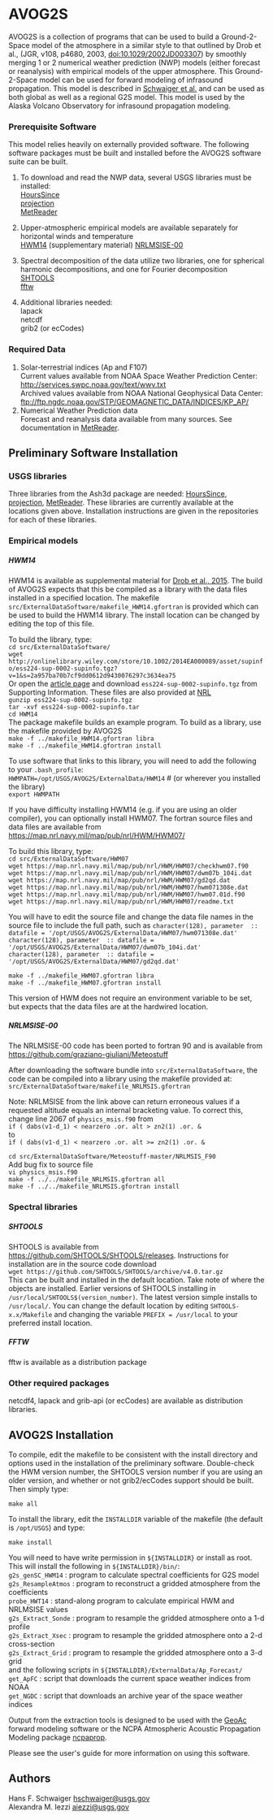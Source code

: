 AVOG2S
==========

AVOG2S is a collection of programs that can be used to build a Ground-2-Space
model of the atmosphere in a similar style to that outlined by Drob et al.,
(JGR, v108, p4680, 2003, [doi:10.1029/2002JD003307](https://doi.org/10.1029/2002JD003307))
by smoothly merging 1 or 2 
numerical weather prediction (NWP) models (either forecast or reanalysis) with
empirical models of the upper atmosphere.  This Ground-2-Space model can be used
for forward modeling of infrasound propagation.  This model is described in
[Schwaiger et al.](https://doi.org/10.1016/j.cageo.2018.12.013)
and can be used as both global as well as a regional G2S model.
This model is used by the Alaska Volcano Observatory for infrasound propagation
modeling.

### Prerequisite Software
This model relies heavily on externally provided software.  The following 
software packages must be built and installed before the AVOG2S software
suite can be built.

1. To download and read the NWP data, several USGS libraries must be installed:  
   [HoursSince](https://github.com/DOI-USGS/volcano-ash3d-hourssince)  
   [projection](https://github.com/DOI-USGS/volcano-ash3d-projection)  
   [MetReader](https://github.com/DOI-USGS/volcano-ash3d-metreader)

2. Upper-atmospheric empirical models are available separately for horizontal winds and temperature  
   [HWM14](https://agupubs.onlinelibrary.wiley.com/doi/full/10.1002/2014EA000089) (supplementary material)
   [NRLMSISE-00](https://github.com/graziano-giuliani/Meteostuff/tree/master/NRLMSIS_F90)

3. Spectral decomposition of the data utilize two libraries, one for spherical
harmonic decompositions, and one for Fourier decomposition  
   [SHTOOLS](https://github.com/SHTOOLS/SHTOOLS/releases)  
   [fftw](https://github.com/FFTW/fftw3)

4. Additional libraries needed:  
   lapack  
   netcdf  
   grib2 (or ecCodes)

### Required Data
1. Solar-terrestrial indices (Ap and F107)  
    Current values available from NOAA Space Weather Prediction Center:
      <http://services.swpc.noaa.gov/text/wwv.txt>  
    Archived values available from NOAA National Geophysical Data Center:
      <ftp://ftp.ngdc.noaa.gov/STP/GEOMAGNETIC_DATA/INDICES/KP_AP/>
2. Numerical Weather Prediction data  
    Forecast and reanalysis data available from many sources.  See documentation
    in [MetReader](https://github.com/DOI-USGS/volcano-ash3d-metreader).


Preliminary Software Installation
---------------------------------

### USGS libraries  
  Three libraries from the Ash3d package are needed: [HoursSince](://github.com/DOI-USGS/volcano-ash3d-hourssince), 
   [projection](https://github.com/DOI-USGS/volcano-ash3d-projection), 
   [MetReader](https://github.com/DOI-USGS/volcano-ash3d-metreader).
These libraries are currently available at the locations given above.
Installation instructions are given in the repositories for each of these libraries.

### Empirical models  
##### HWM14
 HWM14 is available as supplemental material for [Drob et al., 2015](https://doi.org/10.1002/2014EA000089).  The build
of AVOG2S expects that this be compiled as a library with the data files installed in a specified location.  The makefile
`src/ExternalDataSoftware/makefile_HWM14.gfortran` is provided which can be used to
build the HWM14 library.  The install location can be changed by editing the top
of this file.

To build the library, type:  
  `cd src/ExternalDataSoftware/`  
  `wget http://onlinelibrary.wiley.com/store/10.1002/2014EA000089/asset/supinfo/ess224-sup-0002-supinfo.tgz?v=1&s=2a957ba70b7cf9dd0612d9430076297c3634ea75`  
Or open the [article page](http://onlinelibrary.wiley.com/doi/10.1002/2014EA000089/abstract)
and download `ess224-sup-0002-supinfo.tgz` from Supporting Information.
These files are also provided at [NRL](https://map.nrl.navy.mil/map/pub/nrl/HWM/HWM14/)  
  `gunzip ess224-sup-0002-supinfo.tgz`  
  `tar -xvf ess224-sup-0002-supinfo.tar`  
  `cd HWM14`  
The package makefile builds an example program.  To build as a library, use the makefile
provided by AVOG2S  
  `make -f ../makefile_HWM14.gfortran libra`  
  `make -f ../makefile_HWM14.gfortran install`

To use software that links to this library, you will need to add the following to your
`.bash_profile`:  
`HWMPATH=/opt/USGS/AVOG2S/ExternalData/HWM14`  # (or wherever you installed the library)  
`export HWMPATH`

If you have difficulty installing HWM14 (e.g. if you are using an older compiler), you
can optionally install HWM07.  The fortran source files and data files are available
from <https://map.nrl.navy.mil/map/pub/nrl/HWM/HWM07/>

To build this library, type:  
`cd src/ExternalDataSoftware/HWM07`  
`wget https://map.nrl.navy.mil/map/pub/nrl/HWM/HWM07/checkhwm07.f90`  
`wget https://map.nrl.navy.mil/map/pub/nrl/HWM/HWM07/dwm07b_104i.dat`  
`wget https://map.nrl.navy.mil/map/pub/nrl/HWM/HWM07/gd2qd.dat`  
`wget https://map.nrl.navy.mil/map/pub/nrl/HWM/HWM07/hwm071308e.dat`  
`wget https://map.nrl.navy.mil/map/pub/nrl/HWM/HWM07/hwm07.01d.f90`  
`wget https://map.nrl.navy.mil/map/pub/nrl/HWM/HWM07/readme.txt`

  You will have to edit the source file
and change the data file names in the source file to include the full path, such as
`character(128), parameter  :: datafile = '/opt/USGS/AVOG2S/ExternalData/HWM07/hwm071308e.dat'`  
`character(128), parameter  :: datafile = '/opt/USGS/AVOG2S/ExternalData/HWM07/dwm07b_104i.dat'`  
`character(128), parameter  :: datafile = '/opt/USGS/AVOG2S/ExternalData/HWM07/gd2qd.dat'`

`make -f ../makefile_HWM07.gfortran libra`  
`make -f ../makefile_HWM07.gfortran install`

This version of HWM does not require an environment variable to be set, but expects
that the data files are at the hardwired location.

##### NRLMSISE-00
The NRLMSISE-00 code has been ported to fortran 90 and is available from
<https://github.com/graziano-giuliani/Meteostuff>

After downloading the software bundle into `src/ExternalDataSoftware`, the code can
be compiled into a library using the makefile provided at:
`src/ExternalDataSoftware/makefile_NRLMSIS.gfortran`

Note: NRLMSISE from the link above can return erroneous values if a requested altitude
equals an internal bracketing value.  To correct this, change line 2067 of
`physics_msis.f90` from  
`if ( dabs(v1-d_1) < nearzero .or. alt > zn2(1) .or. &`  
to  
`if ( dabs(v1-d_1) < nearzero .or. alt >= zn2(1) .or. &`

`cd src/ExternalDataSoftware/Meteostuff-master/NRLMSIS_F90`  
  Add bug fix to source file  
`vi physics_msis.f90`  
`make -f ../../makefile_NRLMSIS.gfortran all`  
`make -f ../../makefile_NRLMSIS.gfortran install`

### Spectral libraries
##### SHTOOLS  
  SHTOOLS is available from <https://github.com/SHTOOLS/SHTOOLS/releases>.  Instructions
for installation are in the source code download  
 `wget https://github.com/SHTOOLS/SHTOOLS/archive/v4.0.tar.gz`  
This can be built and installed in the default location.  Take note of where the objects
are installed.  Earlier versions of SHTOOLS installing in `/usr/local/SHTOOLS$(version_number)`.
The latest version simple installs to `/usr/local/`.
You can change the default location by editing `SHTOOLS-x.x/Makefile` and changing the 
variable `PREFIX = /usr/local` to your preferred install location.

##### FFTW
fftw is available as a distribution package

### Other required packages
 netcdf4, lapack and grib-api (or ecCodes) are available as distribution libraries.


AVOG2S Installation
---------------------------------

To compile, edit the makefile to be consistent with the install directory and options
used in the installation of the preliminary software.  Double-check the HWM version
number, the SHTOOLS version number if you are using an older version, and whether or not
grib2/ecCodes support should be built.  Then simply type:

  `make all`

To install the library, edit the `INSTALLDIR` variable of the makefile (the
default is `/opt/USGS`) and type:

  `make install`

You will need to have write permission in `${INSTALLDIR}` or install as root.
This will install the following in `${INSTALLDIR}/bin/`:  
 `g2s_genSC_HWM14`   : program to calculate spectral coefficients for G2S model  
 `g2s_ResampleAtmos` : program to reconstruct a gridded atmosphere from the coefficients  
 `probe_HWT14`       : stand-along program to calculate empirical HWM and NRLMSISE values  
 `g2s_Extract_Sonde` : program to resample the gridded atmosphere onto a 1-d profile  
 `g2s_Extract_Xsec`  : program to resample the gridded atmosphere onto a 2-d cross-section  
 `g2s_Extract_Grid`  : program to resample the gridded atmosphere onto a 3-d grid  
and the following scripts in `${INSTALLDIR}/ExternalData/Ap_Forecast/`  
 `get_ApFC` : script that downloads the current space weather indices from NOAA  
 `get_NGDC` : script that downloads an archive year of the space weather indices

Output from the extraction tools is designed to be used with the
[GeoAc](https://github.com/LANL-Seismoacoustics/GeoAc) forward
modeling software or the NCPA Atmospheric Acoustic Propagation Modeling
package [ncpaprop](https://github.com/chetzer-ncpa/ncpaprop).

Please see the user's guide for more information on using this software.

Authors
-------

Hans F. Schwaiger <hschwaiger@usgs.gov>  
Alexandra M. Iezzi <aiezzi@usgs.gov>
